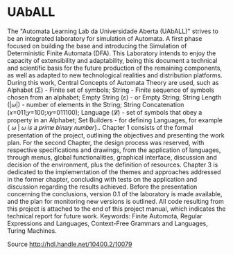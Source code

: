# UAbALL
The "Automata Learning Lab da Universidade Aberta (UAbALL)" strives to be an integrated laboratory for simulation of Automata. A first phase focused on building the base and introducing the Simulation of Deterministic Finite Automata (DFA). This Laboratory intends to enjoy the capacity of extensibility and adaptability, being this document a technical and scientific basis for the future production of the remaining components, as well as adapted to new technological realities and distribution platforms.
During this work, Central Concepts of Automata Theory are used, such as Alphabet (Σ) - Finite set of symbols; String - Finite sequence of symbols chosen from an alphabet; Empty String (ε) - or Empty String; String Length (|𝜔|) - number of elements in the String; String Concatenation (𝑥=011;𝑦=100;𝑥𝑦=011100); Language (𝓛) - set of symbols that obey a property in an Alphabet; Set Builders - for defining Languages, for example { 𝜔 | 𝜔 𝑖𝑠 𝑎 𝑝𝑟𝑖𝑚𝑒 𝑏𝑖𝑛𝑎𝑟𝑦 𝑛𝑢𝑚𝑏𝑒𝑟}..
Chapter 1 consists of the formal presentation of the project, outlining the objectives and presenting the work plan.
For the second Chapter, the design process was reserved, with respective specifications and drawings, from the application of languages, through menus, global functionalities, graphical interface, discussion and decision of the environment, plus the definition of resources.
Chapter 3 is dedicated to the implementation of the themes and approaches addressed in the former chapter, concluding with tests on the application and discussion regarding the results achieved.
Before the presentation concerning the conclusions, version 0.1 of the laboratory is made available, and the plan for monitoring new versions is outlined.
All code resulting from this project is attached to the end of this project manual, which indicates the technical report for future work.
Keywords: Finite Automota, Regular Expressions and Languages, Context-Free Grammars and Languages, Turing Machines.

Source http://hdl.handle.net/10400.2/10079
